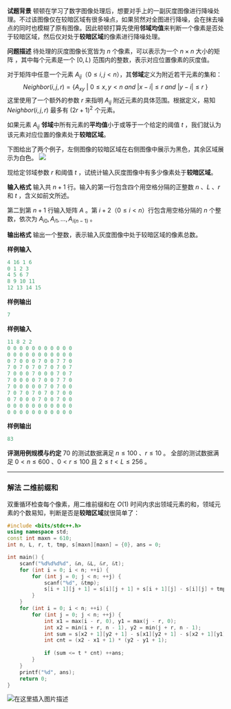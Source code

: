 **试题背景**
顿顿在学习了数字图像处理后，想要对手上的一副灰度图像进行降噪处理。不过该图像仅在较暗区域有很多噪点，如果贸然对全图进行降噪，会在抹去噪点的同时也模糊了原有图像。因此顿顿打算先使用**邻域均值**来判断一个像素是否处于较暗区域，然后仅对处于**较暗区域**的像素进行降噪处理。

**问题描述**
待处理的灰度图像长宽皆为 $n$ 个像素，可以表示为一个 $n \times n$ 大小的矩阵 ，其中每个元素是一个 $[0, L)$  范围内的整数，表示对应位置像素的灰度值。

对于矩阵中任意一个元素 $A_{ij}$（$0\le i,j \lt n$），其**邻域**定义为附近若干元素的集和：
$$Neighbor(i,j,r) = \{ A_{xy} \ | \ 0 \le x, y \lt n \ and \ |x - i| \le r \ and \ |y - i| \le r \ \}$$
这里使用了一个额外的参数 $r$ 来指明 $A_{ij}$ 附近元素的具体范围。根据定义，易知 $Neighbor(i,j,r)$  最多有 $(2r+1)^2$ 个元素。

如果元素 $A_{ij}$ **邻域**中所有元素的**平均值**小于或等于一个给定的阈值 $t$ ，我们就认为该元素对应位置的像素处于**较暗区域**。

下图给出了两个例子，左侧图像的较暗区域在右侧图像中展示为黑色，其余区域展示为白色。
![ ](https://img-blog.csdnimg.cn/1d39cb22f1094eb1b47e57d2408e3b94.png?x-oss-process=image/watermark,type_ZHJvaWRzYW5zZmFsbGJhY2s,shadow_50,text_Q1NETiBAbWVtY3B5MA==,size_20,color_FFFFFF,t_70,g_se,x_16)
 
现给定邻域参数 $r$ 和阈值 $t$ ，试统计输入灰度图像中有多少像素处于**较暗区域**。

**输入格式**
输入共 $n + 1$ 行。输入的第一行包含四个用空格分隔的正整数 $n$ 、$L$ 、$r$ 和 $t$ ，含义如前文所述。

第二到第 $n + 1$ 行输入矩阵 $A$ 。第 $i + 2$（$0\le i \lt n$）行包含用空格分隔的 $n$ 个整数，依次为 $A_{i0}, A_{i1}, ..., A_{i(n-1)}$ 。

**输出格式**
输出一个整数，表示输入灰度图像中处于较暗区域的像素总数。

**样例输入**

```haskell
4 16 1 6
0 1 2 3
4 5 6 7
8 9 10 11
12 13 14 15
```
 
**样例输出**

```haskell
7
```
 
**样例输入**

```haskell
11 8 2 2
0 0 0 0 0 0 0 0 0 0 0
0 0 0 0 0 0 0 0 0 0 0
0 7 0 0 0 7 0 0 7 7 0
7 0 7 0 7 0 7 0 7 0 7
7 0 0 0 7 0 0 0 7 0 7
7 0 0 0 0 7 0 0 7 7 0
7 0 0 0 0 0 7 0 7 0 0
7 0 7 0 7 0 7 0 7 0 0
0 7 0 0 0 7 0 0 7 0 0
0 0 0 0 0 0 0 0 0 0 0
0 0 0 0 0 0 0 0 0 0 0
```

 
**样例输出**

```haskell
83
```

 
**评测用例规模与约定**
$70%$ 的测试数据满足 $n \le 100$ 、$r \le 10$ 。
全部的测试数据满足 $0 \lt n \le 600$ 、$0\lt r\le 100$ 且 $2 \le t  \lt L \le 256$ 。

---
### 解法 二维前缀和
双重循环检查每个像素，用二维前缀和在 $O(1)$ 时间内求出领域元素的和，领域元素的个数易知，判断是否是**较暗区域**就很简单了：
```cpp
#include <bits/stdc++.h> 
using namespace std;
const int maxn = 610;
int n, L, r, t, tmp, s[maxn][maxn] = {0}, ans = 0;

int main() {
	scanf("%d%d%d%d", &n, &L, &r, &t);
	for (int i = 0; i < n; ++i) {
		for (int j = 0; j < n; ++j) {
			scanf("%d", &tmp);
			s[i + 1][j + 1] = s[i][j + 1] + s[i + 1][j] - s[i][j] + tmp;
		}
	}
	for (int i = 0; i < n; ++i) {
		for (int j = 0; j < n; ++j) {
			int x1 = max(i - r, 0), y1 = max(j - r, 0);
			int x2 = min(i + r, n - 1), y2 = min(j + r, n - 1);
			int sum = s[x2 + 1][y2 + 1] - s[x1][y2 + 1] - s[x2 + 1][y1] + s[x1][y1];
			int cnt = (x2 - x1 + 1) * (y2 - y1 + 1);
			
			if (sum <= t * cnt) ++ans; 
		} 
	}
	printf("%d", ans);
	return 0;
}
```
![在这里插入图片描述](https://img-blog.csdnimg.cn/3c6fda540d504bd6a41b0cf82a9233b1.png)

